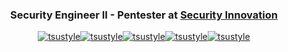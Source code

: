 <h3 align="center">Security Engineer II - Pentester at <a href="https://www.securityinnovation.com/">Security Innovation</h3>
  
  <p align="center"> <a href="https://twitter.com/tsustyle" target="blank"><img src="https://img.shields.io/badge/-Twitter-000000?logo=twitter&style=for-the-badge" alt="tsustyle" /></a><a href="https://linkedin.com/in/tsustyle" target="blank"><img src="https://img.shields.io/badge/-LinkedIn-000000?logo=linkedin&style=for-the-badge" alt="tsustyle" /></a><a href="https://tryhackme.com/p/tsustyle" target="blank"><img src="https://img.shields.io/badge/-TryHackMe-000000?logo=TryHackMe&style=for-the-badge" alt="tsustyle" /></a><a href="https://app.hackthebox.com/users/253143" target="blank"><img src="https://img.shields.io/badge/-HackTheBox-000000?logo=hackthebox&style=for-the-badge" alt="tsustyle" /></a><a href="https://www.tsustyle.com" target="blank"><img src="https://img.shields.io/badge/-Website-000000?style=for-the-badge&logo=stackblitz" alt="tsustyle" /></a> </p>


